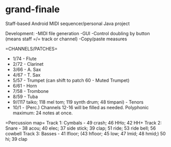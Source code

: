 # grand-finale
Staff-based Android MIDI sequencer/personal Java project

Development:
-MIDI file generation
-GUI
-Control doubling by button (means staff =/= track or channel)
-Copy/paste measures

=CHANNELS/PATCHES=
* 1/74 - Flute
* 2/72 - Clarinet
* 3/66 - A. Sax
* 4/67 - T. Sax
* 5/57 - Trumpet  (can shift to patch 60 - Muted Trumpet)
* 6/61 - Horn
* 7/58 - Trombone
* 8/59 - Tuba
* 9/(117 taiko; 118 mel tom; 119 synth drum; 48 timpani) - Tenors
* 10/1 - (Perc.)
Channels 12-16 will be filled as needed.
Polyphonic maximum: 24 notes at once.

=Percussion map=
Track 1: Cymbals - 49 crash; 46 HHo; 42 HH+
Track 2: Snare - 38 acou; 40 elec; 37 side stick; 39 clap; 51 ride; 53 ride bell; 56 cowbell
Track 3: Basses - 41 lfloor; (43 hfloor; 45 low; 47 lmid; 48 hmid;) 50 hi; 39 clap
